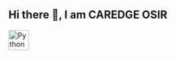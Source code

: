 ## Hi there 👋, I am CAREDGE OSIR
<img src="https://cdn.jsdelivr.net/gh/devicons/devicon/icons/python/python-original.svg" alt="Python" width="40" height="40">




<!--
**Caredge-Osir/Caredge-Osir** is a ✨ _special_ ✨ repository because its `README.md` (this file) appears on your GitHub profile.

Here are some ideas to get you started:-->

<!-- - 🔭 I’m currently working on ...
- 🌱 I’m currently learning ...
- 👯 I’m looking to collaborate on ...
- 🤔 I’m looking for help with ...
- 💬 Ask me about ...
- 📫 How to reach me: ...
- 😄 Pronouns: ...
- ⚡ Fun fact: ...

